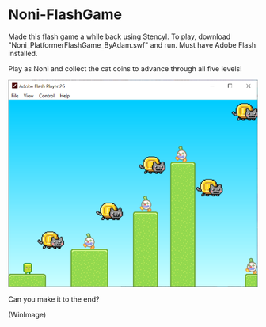# Noni-FlashGame

Made this flash game a while back using Stencyl. To play, download "Noni_PlatformerFlashGame_ByAdam.swf" and run. Must have Adobe Flash installed. 

Play as Noni and collect the cat coins to advance through all five levels!

![GamePlayScreenShot](https://raw.githubusercontent.com/AdamBadagliacco/Noni-FlashGame/master/GamePlay.PNG)

Can you make it to the end?

(WinImage)
